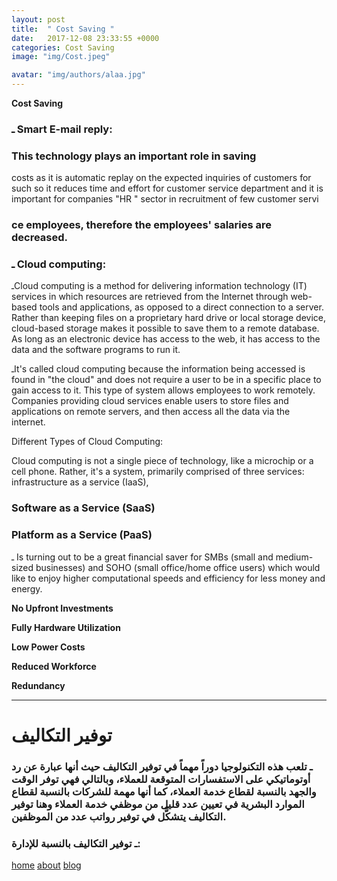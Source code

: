 ```yaml
---
layout: post
title:  " Cost Saving "
date:   2017-12-08 23:33:55 +0000
categories: Cost Saving
image: "img/Cost.jpeg"

avatar: "img/authors/alaa.jpg"
---
```



**Cost Saving**
### ـ Smart E-mail reply:
### This technology plays an important role in saving
costs as it is automatic 
replay on the expected inquiries of customers for such so it reduces time and effort for customer service department and it is important for companies &quot;HR &quot; sector in recruitment of few customer servi



### ce employees, therefore the employees&#39; salaries are decreased.

### ـ Cloud computing:

 ـCloud computing is a method for delivering information technology (IT) services in which resources are retrieved from the Internet through web-based tools and applications, as opposed to a direct connection to a server. Rather than keeping files on a proprietary hard drive or local storage device, cloud-based storage makes it possible to save them to a remote database. As long as an electronic device has access to the web, it has access to the data and the software programs to run it.

 ـIt&#39;s called cloud computing because the information being accessed is found in &quot;the cloud&quot; and does not require a user to be in a specific place to gain access to it. This type of system allows employees to work remotely. Companies providing cloud services enable users to store files and applications on remote servers, and then access all the data via the internet.



Different Types of Cloud Computing:

Cloud computing is not a single piece of technology, like a microchip or a cell phone. Rather, it&#39;s a system, primarily comprised of three services: infrastructure as a service (IaaS),


### Software as a Service (SaaS)

### Platform as a Service (PaaS)


ـ Is turning out to be a great financial saver for SMBs (small and medium-sized businesses) and SOHO (small office/home office users) which would like to enjoy higher computational speeds and efficiency for less money and energy.


**No Upfront Investments**

**Fully Hardware Utilization**

**Low Power Costs**

**Reduced Workforce**

**Redundancy**


________________________________________
# توفير التكاليف
### ـ تلعب هذه التكنولوجيا دوراً مهماً في توفير التكاليف حيث أنها عبارة عن رد أوتوماتيكي على الاستفسارات المتوقعة للعملاء، وبالتالي فهي توفر الوقت والجهد بالنسبة لقطاع خدمة العملاء، كما أنها مهمة للشركات بالنسبة لقطاع الموارد البشرية في تعيين عدد قليل من موظفي خدمة العملاء وهنا توفير التكاليف يتشكًّل في توفير رواتب عدد من الموظفين.
### ـ توفير التكاليف بالنسبة للإدارة:





<nav>
            <a href="{{ site.baseurl }}/">home</a>
            <a href="{{ site.baseurl }}/about">about</a>
             <a href="{{ site.baseurl }}/blog">blog</a>
</nav>
